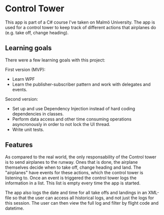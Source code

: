# Control Tower
This app is part of a C# course I've taken on Malmö University. The app is used for a control tower to keep track of different actions that airplanes do (e.g. take off, change heading).

## Learning goals
There were a few learning goals with this project:

First version (MVP):
* Learn WPF
* Learn the publisher-subscriber pattern and work with delegates and events.

Second version:
* Set up and use Dependency Injection instead of hard coding dependencies in classes.
* Perform data access and other time consuming operations asyncronously in order to not lock the UI thread.
* Write unit tests.

## Features
As compared to the real world, the only responsability of the Control tower is to send airplanes to the runway. Ones that is done, the airplane themselves decide when to take off, change heading and land. The "airplanes" have events for these actions, which the control tower is listening to. Once an event is triggered the control tower logs the information in a list. This list is empty every time the app is started.

The app also logs the date and time for all take offs and landings in an XML-file so that the user can access all historical logs, and not just the logs for this session. The user can then view the full log and filter by flight code and datetime.